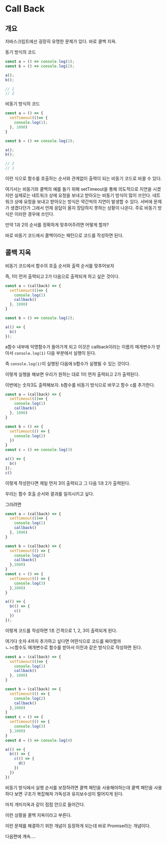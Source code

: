 # Call Back


## 개요

자바스크립트에선 굉장히 유명한 문제가 있다. 바로 콜백 지옥.
 
동기 방식의 코드

```javascript
const a = () => console.log(1);
const b = () => console.log(2);

a();
b();

// 1
// 2
```
비동기 방식의 코드
```javascript
const a = () => {
  setTimeout(()=> {
    console.log(1);
  }, 1000)
}

const b = () => console.log(2);

a();
b();

// 2
// 1
```
이런 식으로 함수를 호출하는 순서와 관계없이 출력이 되는 비동기 코드로 바꿀 수 있다.

여기서는 비동기와 콜백의 예를 들기 위해 setTimeout을 통해 의도적으로 지연을 시켰지만 실제로는 네트워크 상에 요청을 보내고 받아오는 비동기 방식이 많이 쓰인다. 네트워크 상에 요청을 보내고 받아오는 방식은 약간씩의 지연이 발생할 수 있다. 서버에 문제가 생겼다던가 그래서 언제 응답이 올지 장담하지 못하는 상황이 나온다. 주로 비동기 방식은 이러한 경우에 쓰인다.

만약 1과 2의 순서를 정확하게 맞추어주려면 어떻게 할까?

바로 비동기 코드에서 콜백이라는 패턴으로 코드를 작성하면 된다.

## 콜백 지옥
비동기 코드에서 함수의 호출 순서와 출력 순서를 맞추어보자

즉, 1이 먼저 출력되고 2가 다음으로 출력되게 하고 싶은 것이다.
```javascript
const a = (callback) => {
  setTimeout(()=> {
    console.log(1)
    callback()
  }, 1000)
}

const b = () => console.log(2);

a(() => {
  b()
});

```
 a함수 내부에 익명함수가 들어가게 되고 이것은 callback이라는 이름의 매개변수가 받아서 ```console.log(1)``` 다음 부분에서 실행이 된다.

즉 ```console.log(1)```이 실행된 다음에 b함수가 실행될 수 있는 것이다.

이렇게 실행을 해보면 우리가 원하는 대로 1이 먼저 출력되고 2가 출력된다.

이번에는 숫자3도 출력해보자.
b함수를 비동기 방식으로 바꾸고 함수 c를 추가한다.

```javascript
const a = (callback) => {
  setTimeout(()=> {
    console.log(1)
    callback()
  }, 1000)
}

const b = () => {
  setTimeout(() => {
    console.log(2)
  })
}
const c = () => console.log(3)

a(() => {
  b()
});
c()
```
이렇게 작성한다면 제일 먼저 3이 출력되고 그 다음 1과 2가 출력된다.

우리는 함수 호출 순서와 결과를 일치시키고 싶다.

그러려면

```javascript
const a = (callback) => {
  setTimeout(()=> {
    console.log(1)
    callback()
  }, 1000)
}

const b = (callback) => {
  setTimeout(() => {
    console.log(2)
    callback()
  },1000)
}
const c = () => {
  setTimeout(() => {
    console.log(3)
  },1000)
}

a(() => {
  b(() => {
    c()
  })
});
```
이렇게 코드를 작성하면 1초 간격으로 1, 2, 3이 출력되게 된다.

여기다 숫자 4까지 추가하고 싶다면 어떤식으로 코드를 짜야할까  
ㄴ>c함수도 매개변수로 함수를 받아서 이전과 같은 방식으로 작성하면 된다.

```javascript
const a = (callback) => {
  setTimeout(()=> {
    console.log(1)
    callback()
  }, 1000)
}

const b = (callback) => {
  setTimeout(() => {
    console.log(2)
    callback()
  },1000)
}
const c = () => {
  setTimeout(() => {
    console.log(3)
  },1000)
}
const d = () => console.log(4)

a(() => {
  b(() => {
    c(() => {
      d()
    })
  })
})
```

비동기 방식에서 실행 순서를 보장하려면 콜백 패턴을 사용해야하는데 콜백 패턴을 사용하다 보면 구조가 복잡해져 가독성과 유지보수성이 떨어지게 된다.

마치 개미지옥과 같이 점점 안으로 들어간다.

이런 상황을 콜백 지옥이라고 부른다.

이런 문제를 해결하기 위한 개념이 등장하게 되는데 바로 Promise라는 개념이다.

다음편에 계속....